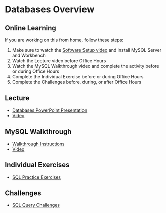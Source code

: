 # Databases Overview

## Online Learning
If you are working on this from home, follow these steps:

1. Make sure to watch the [Software Setup video](https://www.youtube.com/watch?v=Xdwo_0QULNg&list=PL1P_sExxi-9PSNwmays_UE8JYllVu7P7u&index=14&t=0s) and install MySQL Server and Workbench
1. Watch the Lecture video before Office Hours
1. Watch the MySQL Walkthrough video and complete the activity before or during Office Hours
1. Complete the Individual Exercise before or during Office Hours
1. Complete the Challenges before, during, or after Office Hours

## Lecture
- <a href="DatabasesOverview.pptx" target="_blank">Databases PowerPoint Presentation</a>
- [Video](https://www.youtube.com/watch?v=SqHmMP_ukPQ&list=PL1P_sExxi-9PSNwmays_UE8JYllVu7P7u&index=29&t=0s)

## MySQL Walkthrough
- [Walkthrough Instructions](MySqlWorkbenchWalkthrough.md)
- [Video](https://www.youtube.com/watch?v=srsLBOIhqjo&list=PL1P_sExxi-9PSNwmays_UE8JYllVu7P7u&index=29)

## Individual Exercises
- [SQL Practice Exercises](SqlPracticeExercises.md)

## Challenges
- [SQL Query Challenges](SqlQueryChallenges.md)